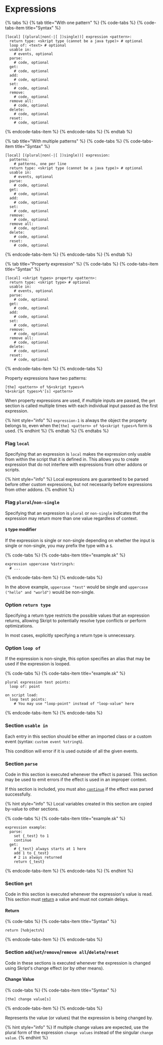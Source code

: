 # Expressions

{% tabs %}
{% tab title="With one pattern" %}
{% code-tabs %}
{% code-tabs-item title="Syntax" %}
```text
[local] [(plural|non(-|[ ])single))] expression <pattern>:
  return type: <skript type (cannot be a java type)> # optional
  loop of: <text> # optional
  usable in:
    # events, optional
  parse:
    # code, optional
  get:
    # code, optional
  add:
    # code, optional
  set:
    # code, optional
  remove:
    # code, optional
  remove all:
    # code, optional
  delete:
    # code, optional
  reset:
    # code, optional
```
{% endcode-tabs-item %}
{% endcode-tabs %}
{% endtab %}

{% tab title="With multiple patterns" %}
{% code-tabs %}
{% code-tabs-item title="Syntax" %}
```text
[local] [(plural|non(-|[ ])single))] expression:
  patterns:
    # patterns, one per line
  return type: <skript type (cannot be a java type)> # optional
  usable in:
    # events, optional
  parse:
    # code, optional
  get:
    # code, optional
  add:
    # code, optional
  set:
    # code, optional
  remove:
    # code, optional
  remove all:
    # code, optional
  delete:
    # code, optional
  reset:
    # code, optional
```
{% endcode-tabs-item %}
{% endcode-tabs %}
{% endtab %}

{% tab title="Property expression" %}
{% code-tabs %}
{% code-tabs-item title="Syntax" %}
```text
[local] <skript types> property <pattern>:
  return type: <skript type> # optional
  usable in:
    # events, optional
  parse:
    # code, optional
  get:
    # code, optional
  add:
    # code, optional
  set:
    # code, optional
  remove:
    # code, optional
  remove all:
    # code, optional
  delete:
    # code, optional
  reset:
    # code, optional
```
{% endcode-tabs-item %}
{% endcode-tabs %}

Property expressions have two patterns:

```text
[the] <pattern> of %$<skript types>%
%$<skript types>%'[s] <pattern>
```

When property expressions are used, if multiple inputs are passed, the `get` section is called multiple times with each individual input passed as the first expression.

{% hint style="info" %}
`expression-1` is always the object the property belongs to, even when the`[the] <pattern> of %$<skript types>%` form is used.
{% endhint %}
{% endtab %}
{% endtabs %}

### Flag `local`

Specifying that an expression is `local` makes the expression only usable from within the script that it is defined in. This allows you to create expression that do not interfere with expressions from other addons or scripts.

{% hint style="info" %}
Local expressions are guaranteed to be parsed before other custom expressions, but not necessarily before expressions from other addons.
{% endhint %}

### Flag `plural`/`non-single`

Specifying that an expression is `plural` or `non-single` indicates that the expression may return more than one value regardless of context.

#### `$` type modifier

If the expression is single or non-single depending on whether the input is single or non-single, you may prefix the type with a `$`.

{% code-tabs %}
{% code-tabs-item title="example.sk" %}
```text
expression uppercase %$strings%:
  # ...
```
{% endcode-tabs-item %}
{% endcode-tabs %}

In the above example, `uppercase "test"` would be single and `uppercase ("hello" and "world")` would be non-single.

### Option `return type`

Specifying a return type restricts the possible values that an expression returns, allowing Skript to potentially resolve type conflicts or perform optimizations.

In most cases, explicitly specifying a return type is unnecessary.

### Option `loop of`

If the expression is non-single, this option specifies an alias that may be used if the expression is looped.

{% code-tabs %}
{% code-tabs-item title="example.sk" %}
```text
plural expression test points:
  loop of: point

on script load:
  loop test points:
    # You may use "loop-point" instead of "loop-value" here
```
{% endcode-tabs-item %}
{% endcode-tabs %}

### Section `usable in`

Each entry in this section should be either an imported class or a custom event \(syntax: `custom event %string%`\).

This condition will error if it is used outside of all the given events.

### Section `parse`

Code in this section is executed whenever the effect is parsed. This section may be used to emit errors if the effect is used in an improper context.

If this section is included, you must also [`continue`](README.md#continue) if the effect was parsed successfully.

{% hint style="info" %}
Local variables created in this section are copied by-value to other sections.

{% code-tabs %}
{% code-tabs-item title="example.sk" %}
```text
expression example:
  parse:
    set {_test} to 1
    continue
  get:
    # {_test} always starts at 1 here
    add 1 to {_test}
    # 2 is always returned
    return {_test}
```
{% endcode-tabs-item %}
{% endcode-tabs %}
{% endhint %}

### Section `get`

Code in this section is executed whenever the expression's value is read. This section must [return](#return) a value and must not contain delays.

#### Return

{% code-tabs %}
{% code-tabs-item title="Syntax" %}
```text
return [%objects%]
```
{% endcode-tabs-item %}
{% endcode-tabs %}

### Section `add`/`set`/`remove`/`remove all`/`delete`/`reset`

Code in these sections is executed whenever the expression is changed using Skript's change effect \(or by other means\).

#### Change Value

{% code-tabs %}
{% code-tabs-item title="Syntax" %}
```text
[the] change value[s]
```
{% endcode-tabs-item %}
{% endcode-tabs %}

Represents the value \(or values\) that the expression is being changed by.

{% hint style="info" %}
If multiple change values are expected, use the plural form of the expression `change values` instead of the singular `change value`.
{% endhint %}

